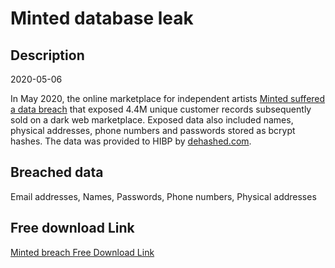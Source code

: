# Minted database leak

## Description

2020-05-06

In May 2020, the online marketplace for independent artists <a href="https://www.bleepingcomputer.com/news/security/minted-discloses-data-breach-after-5m-user-records-sold-online/" target="_blank" rel="noopener">Minted suffered a data breach</a> that exposed 4.4M unique customer records subsequently sold on a dark web marketplace. Exposed data also included names, physical addresses, phone numbers and passwords stored as bcrypt hashes. The data was provided to HIBP by <a href="https://dehashed.com/" target="_blank" rel="noopener">dehashed.com</a>.

## Breached data

Email addresses, Names, Passwords, Phone numbers, Physical addresses

## Free download Link

[Minted breach Free Download Link](https://link-to.net/1229997/433.1102946085975/dynamic/?r=aHR0cHM6Ly93d3cubWVkaWFmaXJlLmNvbS92aWV3L2JnNVVuN204ZlVQQlJiUC9taW50ZWQuY29tL2ZpbGU=)